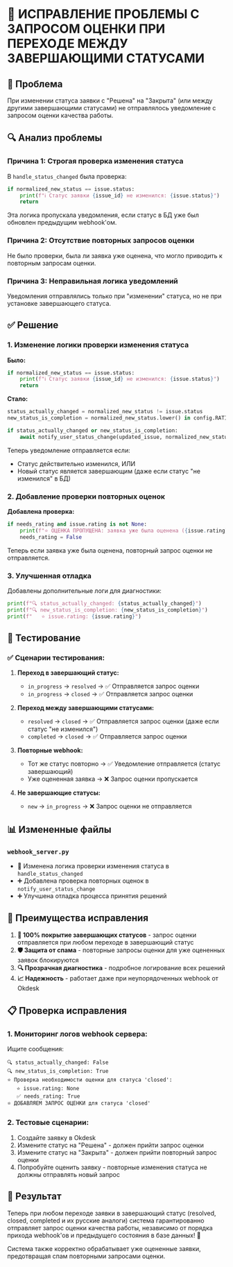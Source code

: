 # 🔧 ИСПРАВЛЕНИЕ ПРОБЛЕМЫ С ЗАПРОСОМ ОЦЕНКИ ПРИ ПЕРЕХОДЕ МЕЖДУ ЗАВЕРШАЮЩИМИ СТАТУСАМИ

## 🚨 Проблема

При изменении статуса заявки с "Решена" на "Закрыта" (или между другими завершающими статусами) не отправлялось уведомление с запросом оценки качества работы.

## 🔍 Анализ проблемы

### Причина 1: Строгая проверка изменения статуса
В `handle_status_changed` была проверка:
```python
if normalized_new_status == issue.status:
    print(f"ℹ️ Статус заявки {issue_id} не изменился: {issue.status}")
    return
```

Эта логика пропускала уведомления, если статус в БД уже был обновлен предыдущим webhook'ом.

### Причина 2: Отсутствие повторных запросов оценки
Не было проверки, была ли заявка уже оценена, что могло приводить к повторным запросам оценки.

### Причина 3: Неправильная логика уведомлений
Уведомления отправлялись только при "изменении" статуса, но не при установке завершающего статуса.

## ✅ Решение

### 1. Изменение логики проверки изменения статуса

**Было:**
```python
if normalized_new_status == issue.status:
    print(f"ℹ️ Статус заявки {issue_id} не изменился: {issue.status}")
    return
```

**Стало:**
```python
status_actually_changed = normalized_new_status != issue.status
new_status_is_completion = normalized_new_status.lower() in config.RATING_REQUEST_STATUSES or any(s in normalized_new_status.lower() for s in config.RATING_REQUEST_STATUSES)

if status_actually_changed or new_status_is_completion:
    await notify_user_status_change(updated_issue, normalized_new_status, normalized_old_status)
```

Теперь уведомление отправляется если:
- Статус действительно изменился, ИЛИ
- Новый статус является завершающим (даже если статус "не изменился" в БД)

### 2. Добавление проверки повторных оценок

**Добавлена проверка:**
```python
if needs_rating and issue.rating is not None:
    print(f"⭐ ОЦЕНКА ПРОПУЩЕНА: заявка уже была оценена ({issue.rating}/5)")
    needs_rating = False
```

Теперь если заявка уже была оценена, повторный запрос оценки не отправляется.

### 3. Улучшенная отладка

Добавлены дополнительные логи для диагностики:
```python
print(f"🔍 status_actually_changed: {status_actually_changed}")
print(f"🔍 new_status_is_completion: {new_status_is_completion}")
print(f"   ⭐ issue.rating: {issue.rating}")
```

## 🧪 Тестирование

### ✅ Сценарии тестирования:

1. **Переход в завершающий статус:**
   - `in_progress` → `resolved` → ✅ Отправляется запрос оценки
   - `in_progress` → `closed` → ✅ Отправляется запрос оценки

2. **Переход между завершающими статусами:**
   - `resolved` → `closed` → ✅ Отправляется запрос оценки (даже если статус "не изменился")
   - `completed` → `closed` → ✅ Отправляется запрос оценки

3. **Повторные webhook:**
   - Тот же статус повторно → ✅ Уведомление отправляется (статус завершающий)
   - Уже оцененная заявка → ❌ Запрос оценки пропускается

4. **Не завершающие статусы:**
   - `new` → `in_progress` → ❌ Запрос оценки не отправляется

## 📊 Измененные файлы

### `webhook_server.py`
- 🔄 Изменена логика проверки изменения статуса в `handle_status_changed`
- ➕ Добавлена проверка повторных оценок в `notify_user_status_change`
- ➕ Улучшена отладка процесса принятия решений

## 🚀 Преимущества исправления

1. **🎯 100% покрытие завершающих статусов** - запрос оценки отправляется при любом переходе в завершающий статус
2. **🛡️ Защита от спама** - повторные запросы оценки для уже оцененных заявок блокируются
3. **🔍 Прозрачная диагностика** - подробное логирование всех решений
4. **📈 Надежность** - работает даже при неупорядоченных webhook от Okdesk

## 📋 Проверка исправления

### 1. Мониторинг логов webhook сервера:
Ищите сообщения:
```
🔍 status_actually_changed: False
🔍 new_status_is_completion: True
⭐ Проверка необходимости оценки для статуса 'closed':
   ⭐ issue.rating: None
   ✅ needs_rating: True
⭐ ДОБАВЛЯЕМ ЗАПРОС ОЦЕНКИ для статуса 'closed'
```

### 2. Тестовые сценарии:
1. Создайте заявку в Okdesk
2. Измените статус на "Решена" - должен прийти запрос оценки
3. Измените статус на "Закрыта" - должен прийти повторный запрос оценки
4. Попробуйте оценить заявку - повторные изменения статуса не должны отправлять новый запрос

## 🎉 Результат

Теперь при любом переходе заявки в завершающий статус (resolved, closed, completed и их русские аналоги) система гарантированно отправляет запрос оценки качества работы, независимо от порядка прихода webhook'ов и предыдущего состояния в базе данных! 🎯

Система также корректно обрабатывает уже оцененные заявки, предотвращая спам повторными запросами оценки.